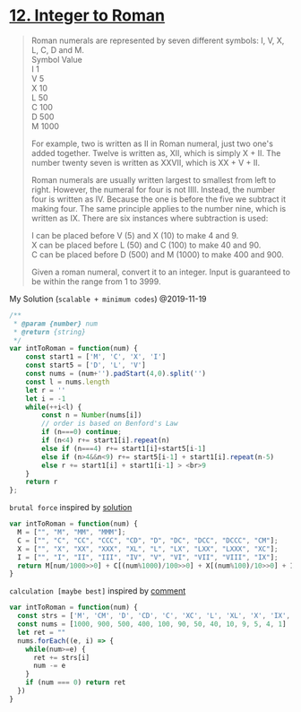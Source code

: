 # [12. Integer to Roman](https://leetcode.com/problems/integer-to-roman/)
> Roman numerals are represented by seven different symbols: I, V, X, L, C, D and M.
> <br>Symbol       Value
> <br>I             1
> <br>V             5
> <br>X             10
> <br>L             50
> <br>C             100
> <br>D             500
> <br>M             1000
>
> For example, two is written as II in Roman numeral, just two one's added together. Twelve is written as, XII, which is simply X + II. The number twenty seven is written as XXVII, which is XX + V + II.
>
> Roman numerals are usually written largest to smallest from left to right. However, the numeral for four is not IIII. Instead, the number four is written as IV. Because the one is before the five we subtract it making four. The same principle applies to the number nine, which is written as IX. There are six instances where subtraction is used:
>
> I can be placed before V (5) and X (10) to make 4 and 9.
> <br>X can be placed before L (50) and C (100) to make 40 and 90.
> <br>C can be placed before D (500) and M (1000) to make 400 and 900.
>
> Given a roman numeral, convert it to an integer. Input is guaranteed to be within the range from 1 to 3999.

My Solution (`scalable + minimum codes`) @2019-11-19

```js
/**
 * @param {number} num
 * @return {string}
 */
var intToRoman = function(num) {
    const start1 = ['M', 'C', 'X', 'I']
    const start5 = ['D', 'L', 'V']
    const nums = (num+'').padStart(4,0).split('')
    const l = nums.length
    let r = ''
    let i = -1
    while(++i<l) {
        const n = Number(nums[i])
        // order is based on Benford's Law
        if (n===0) continue;
        if (n<4) r+= start1[i].repeat(n)
        else if (n===4) r+= start1[i]+start5[i-1]
        else if (n>4&&n<9) r+= start5[i-1] + start1[i].repeat(n-5)
        else r += start1[i] + start1[i-1] > <br>9
    }
    return r
};
```

`brutal force` inspired by [solution](https://leetcode.com/problems/integer-to-roman/discuss/6273/Share-My-Python-Solution-96ms)

```js
var intToRoman = function(num) {
  M = ["", "M", "MM", "MMM"];
  C = ["", "C", "CC", "CCC", "CD", "D", "DC", "DCC", "DCCC", "CM"];
  X = ["", "X", "XX", "XXX", "XL", "L", "LX", "LXX", "LXXX", "XC"];
  I = ["", "I", "II", "III", "IV", "V", "VI", "VII", "VIII", "IX"];
  return M[num/1000>>0] + C[(num%1000)/100>>0] + X[(num%100)/10>>0] + I[num%10>>0];
}
```

`calculation [maybe best]` inspired by [comment](https://leetcode.com/problems/integer-to-roman/discuss/6273/Share-My-Python-Solution-96ms/7542)

```js
var intToRoman = function(num) {
  const strs = ['M', 'CM', 'D', 'CD', 'C', 'XC', 'L', 'XL', 'X', 'IX', 'V', 'IV', 'I']
  const nums = [1000, 900, 500, 400, 100, 90, 50, 40, 10, 9, 5, 4, 1]
  let ret = ""
  nums.forEach((e, i) => {
    while(num>=e) {
      ret += strs[i]
      num -= e
    }
    if (num === 0) return ret
  })
}
```
